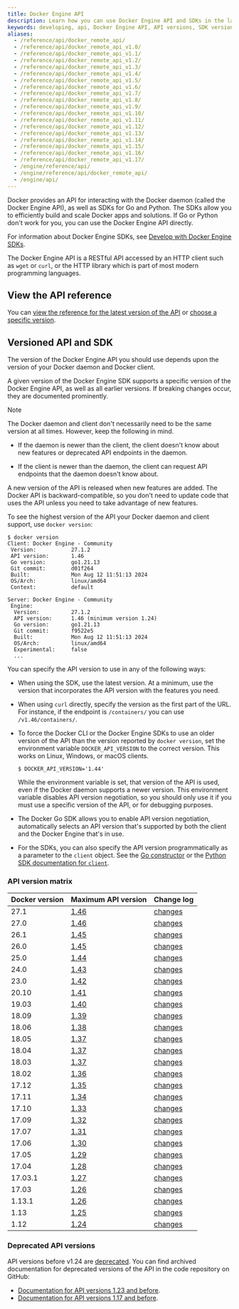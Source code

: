 ```yaml
---
title: Docker Engine API
description: Learn how you can use Docker Engine API and SDKs in the language of your choice.
keywords: developing, api, Docker Engine API, API versions, SDK versions
aliases:
  - /reference/api/docker_remote_api/
  - /reference/api/docker_remote_api_v1.0/
  - /reference/api/docker_remote_api_v1.1/
  - /reference/api/docker_remote_api_v1.2/
  - /reference/api/docker_remote_api_v1.3/
  - /reference/api/docker_remote_api_v1.4/
  - /reference/api/docker_remote_api_v1.5/
  - /reference/api/docker_remote_api_v1.6/
  - /reference/api/docker_remote_api_v1.7/
  - /reference/api/docker_remote_api_v1.8/
  - /reference/api/docker_remote_api_v1.9/
  - /reference/api/docker_remote_api_v1.10/
  - /reference/api/docker_remote_api_v1.11/
  - /reference/api/docker_remote_api_v1.12/
  - /reference/api/docker_remote_api_v1.13/
  - /reference/api/docker_remote_api_v1.14/
  - /reference/api/docker_remote_api_v1.15/
  - /reference/api/docker_remote_api_v1.16/
  - /reference/api/docker_remote_api_v1.17/
  - /engine/reference/api/
  - /engine/reference/api/docker_remote_api/
  - /engine/api/
---
```


Docker provides an API for interacting with the Docker daemon (called the Docker
Engine API), as well as SDKs for Go and Python. The SDKs allow you to efficiently build and
scale Docker apps and solutions. If Go or Python don't work
for you, you can use the Docker Engine API directly.

For information about Docker Engine SDKs, see [Develop with Docker Engine SDKs](sdk/index.md).

The Docker Engine API is a RESTful API accessed by an HTTP client such as `wget` or
`curl`, or the HTTP library which is part of most modern programming languages.

## View the API reference

You can
[view the reference for the latest version of the API](latest/index.html)
or [choose a specific version](/reference/api/engine/version-history/).

## Versioned API and SDK

The version of the Docker Engine API you should use depends upon the version of
your Docker daemon and Docker client.

A given version of the Docker Engine SDK supports a specific version of the
Docker Engine API, as well as all earlier versions. If breaking changes occur,
they are documented prominently.

> [!NOTE]
>
> The Docker daemon and client don't necessarily need to be the same version
> at all times. However, keep the following in mind.
>
> - If the daemon is newer than the client, the client doesn't know about new
>   features or deprecated API endpoints in the daemon.
>
> - If the client is newer than the daemon, the client can request API
>   endpoints that the daemon doesn't know about.

A new version of the API is released when new features are added. The Docker API
is backward-compatible, so you don't need to update code that uses the API
unless you need to take advantage of new features.

To see the highest version of the API your Docker daemon and client support, use
`docker version`:

```console
$ docker version
Client: Docker Engine - Community
 Version:           27.1.2
 API version:       1.46
 Go version:        go1.21.13
 Git commit:        d01f264
 Built:             Mon Aug 12 11:51:13 2024
 OS/Arch:           linux/amd64
 Context:           default

Server: Docker Engine - Community
 Engine:
  Version:          27.1.2
  API version:      1.46 (minimum version 1.24)
  Go version:       go1.21.13
  Git commit:       f9522e5
  Built:            Mon Aug 12 11:51:13 2024
  OS/Arch:          linux/amd64
  Experimental:     false
  ...
```

You can specify the API version to use in any of the following ways:

- When using the SDK, use the latest version. At a minimum, use the version
  that incorporates the API version with the features you need.
- When using `curl` directly, specify the version as the first part of the URL.
  For instance, if the endpoint is `/containers/` you can use
  `/v1.46/containers/`.
- To force the Docker CLI or the Docker Engine SDKs to use an older version
  of the API than the version reported by `docker version`, set the
  environment variable `DOCKER_API_VERSION` to the correct version. This works
  on Linux, Windows, or macOS clients.

  ```console
  $ DOCKER_API_VERSION='1.44'
  ```

  While the environment variable is set, that version of the API is used, even
  if the Docker daemon supports a newer version. This environment variable
  disables API version negotiation, so you should only use it if you must
  use a specific version of the API, or for debugging purposes.

- The Docker Go SDK allows you to enable API version negotiation, automatically
  selects an API version that's supported by both the client and the Docker Engine
  that's in use.
- For the SDKs, you can also specify the API version programmatically as a
  parameter to the `client` object. See the
  [Go constructor](https://pkg.go.dev/github.com/docker/docker/client#NewClientWithOpts)
  or the
  [Python SDK documentation for `client`](https://docker-py.readthedocs.io/en/stable/client.html).

### API version matrix

| Docker version | Maximum API version        | Change log                                                                   |
|:---------------|:---------------------------|:-----------------------------------------------------------------------------|
| 27.1           | [1.46](/reference/api/engine/version/v1.46/) | [changes](/reference/api/engine/version-history/#v146-api-changes) |
| 27.0           | [1.46](/reference/api/engine/version/v1.46/) | [changes](/reference/api/engine/version-history/#v146-api-changes) |
| 26.1           | [1.45](/reference/api/engine/version/v1.45/) | [changes](/reference/api/engine/version-history/#v145-api-changes) |
| 26.0           | [1.45](/reference/api/engine/version/v1.45/) | [changes](/reference/api/engine/version-history/#v145-api-changes) |
| 25.0           | [1.44](/reference/api/engine/version/v1.44/) | [changes](/reference/api/engine/version-history/#v144-api-changes) |
| 24.0           | [1.43](/reference/api/engine/version/v1.43/) | [changes](/reference/api/engine/version-history/#v143-api-changes) |
| 23.0           | [1.42](/reference/api/engine/version/v1.42/) | [changes](/reference/api/engine/version-history/#v142-api-changes) |
| 20.10          | [1.41](/reference/api/engine/version/v1.41/) | [changes](/reference/api/engine/version-history/#v141-api-changes) |
| 19.03          | [1.40](/reference/api/engine/version/v1.40/) | [changes](/reference/api/engine/version-history/#v140-api-changes) |
| 18.09          | [1.39](/reference/api/engine/version/v1.39/) | [changes](/reference/api/engine/version-history/#v139-api-changes) |
| 18.06          | [1.38](/reference/api/engine/version/v1.38/) | [changes](/reference/api/engine/version-history/#v138-api-changes) |
| 18.05          | [1.37](/reference/api/engine/version/v1.37/) | [changes](/reference/api/engine/version-history/#v137-api-changes) |
| 18.04          | [1.37](/reference/api/engine/version/v1.37/) | [changes](/reference/api/engine/version-history/#v137-api-changes) |
| 18.03          | [1.37](/reference/api/engine/version/v1.37/) | [changes](/reference/api/engine/version-history/#v137-api-changes) |
| 18.02          | [1.36](/reference/api/engine/version/v1.36/) | [changes](/reference/api/engine/version-history/#v136-api-changes) |
| 17.12          | [1.35](/reference/api/engine/version/v1.35/) | [changes](/reference/api/engine/version-history/#v135-api-changes) |
| 17.11          | [1.34](/reference/api/engine/version/v1.34/) | [changes](/reference/api/engine/version-history/#v134-api-changes) |
| 17.10          | [1.33](/reference/api/engine/version/v1.33/) | [changes](/reference/api/engine/version-history/#v133-api-changes) |
| 17.09          | [1.32](/reference/api/engine/version/v1.32/) | [changes](/reference/api/engine/version-history/#v132-api-changes) |
| 17.07          | [1.31](/reference/api/engine/version/v1.31/) | [changes](/reference/api/engine/version-history/#v131-api-changes) |
| 17.06          | [1.30](/reference/api/engine/version/v1.30/) | [changes](/reference/api/engine/version-history/#v130-api-changes) |
| 17.05          | [1.29](/reference/api/engine/version/v1.29/) | [changes](/reference/api/engine/version-history/#v129-api-changes) |
| 17.04          | [1.28](/reference/api/engine/version/v1.28/) | [changes](/reference/api/engine/version-history/#v128-api-changes) |
| 17.03.1        | [1.27](/reference/api/engine/version/v1.27/) | [changes](/reference/api/engine/version-history/#v127-api-changes) |
| 17.03          | [1.26](/reference/api/engine/version/v1.27/) | [changes](/reference/api/engine/version-history/#v126-api-changes) |
| 1.13.1         | [1.26](/reference/api/engine/version/v1.26/) | [changes](/reference/api/engine/version-history/#v126-api-changes) |
| 1.13           | [1.25](/reference/api/engine/version/v1.26/) | [changes](/reference/api/engine/version-history/#v125-api-changes) |
| 1.12           | [1.24](/reference/api/engine/version/v1.24/) | [changes](/reference/api/engine/version-history/#v124-api-changes) |

### Deprecated API versions

API versions before v1.24 are [deprecated](/engine/deprecated/#deprecate-legacy-api-versions).
You can find archived documentation for deprecated versions of the API in the
code repository on GitHub:

- [Documentation for API versions 1.23 and before](https://github.com/moby/moby/tree/v25.0.0/docs/api).
- [Documentation for API versions 1.17 and before](https://github.com/moby/moby/tree/v1.9.1/docs/reference/api).
